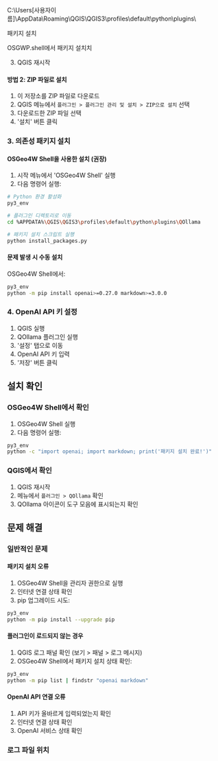 


C:\Users\[사용자이름]\AppData\Roaming\QGIS\QGIS3\profiles\default\python\plugins\


패키지 설치

OSGWP.shell에서 패키지 설치치

3. QGIS 재시작

#### 방법 2: ZIP 파일로 설치
1. 이 저장소를 ZIP 파일로 다운로드
2. QGIS 메뉴에서 `플러그인 > 플러그인 관리 및 설치 > ZIP으로 설치` 선택
3. 다운로드한 ZIP 파일 선택
4. '설치' 버튼 클릭

### 3. 의존성 패키지 설치

#### OSGeo4W Shell을 사용한 설치 (권장)
1. 시작 메뉴에서 'OSGeo4W Shell' 실행
2. 다음 명령어 실행:
```bash
# Python 환경 활성화
py3_env

# 플러그인 디렉토리로 이동
cd %APPDATA%\QGIS\QGIS3\profiles\default\python\plugins\QOllama

# 패키지 설치 스크립트 실행
python install_packages.py
```

#### 문제 발생 시 수동 설치
OSGeo4W Shell에서:
```bash
py3_env
python -m pip install openai>=0.27.0 markdown>=3.0.0
```

### 4. OpenAI API 키 설정
1. QGIS 실행
2. QOllama 플러그인 실행
3. '설정' 탭으로 이동
4. OpenAI API 키 입력
5. '저장' 버튼 클릭

## 설치 확인

### OSGeo4W Shell에서 확인
1. OSGeo4W Shell 실행
2. 다음 명령어 실행:
```bash
py3_env
python -c "import openai; import markdown; print('패키지 설치 완료!')"
```

### QGIS에서 확인
1. QGIS 재시작
2. 메뉴에서 `플러그인 > QOllama` 확인
3. QOllama 아이콘이 도구 모음에 표시되는지 확인

## 문제 해결

### 일반적인 문제

#### 패키지 설치 오류
1. OSGeo4W Shell을 관리자 권한으로 실행
2. 인터넷 연결 상태 확인
3. pip 업그레이드 시도:
```bash
py3_env
python -m pip install --upgrade pip
```

#### 플러그인이 로드되지 않는 경우
1. QGIS 로그 패널 확인 (보기 > 패널 > 로그 메시지)
2. OSGeo4W Shell에서 패키지 설치 상태 확인:
```bash
py3_env
python -m pip list | findstr "openai markdown"
```

#### OpenAI API 연결 오류
1. API 키가 올바르게 입력되었는지 확인
2. 인터넷 연결 상태 확인
3. OpenAI 서비스 상태 확인

### 로그 파일 위치